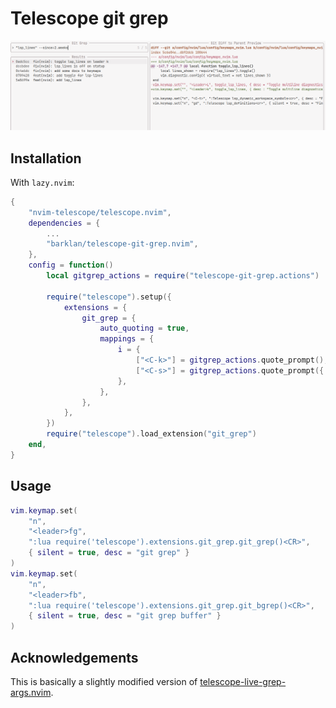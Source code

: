 # Telescope git grep

![screen](./img/telescope-git-grep.nvim.png)

## Installation

With `lazy.nvim`:

```lua
{
    "nvim-telescope/telescope.nvim",
    dependencies = {
        ...
        "barklan/telescope-git-grep.nvim",
    },
    config = function()
        local gitgrep_actions = require("telescope-git-grep.actions")

        require("telescope").setup({
            extensions = {
                git_grep = {
                    auto_quoting = true,
                    mappings = {
                        i = {
                            ["<C-k>"] = gitgrep_actions.quote_prompt(),
                            ["<C-s>"] = gitgrep_actions.quote_prompt({ postfix = ' --since=' }),
                        },
                    },
                },
            },
        })
        require("telescope").load_extension("git_grep")
    end,
}
```

## Usage

```lua
vim.keymap.set(
    "n",
    "<leader>fg",
    ":lua require('telescope').extensions.git_grep.git_grep()<CR>",
    { silent = true, desc = "git grep" }
)
vim.keymap.set(
    "n",
    "<leader>fb",
    ":lua require('telescope').extensions.git_grep.git_bgrep()<CR>",
    { silent = true, desc = "git grep buffer" }
)
```

## Acknowledgements

This is basically a slightly modified version of [telescope-live-grep-args.nvim](https://github.com/nvim-telescope/telescope-live-grep-args.nvim).

